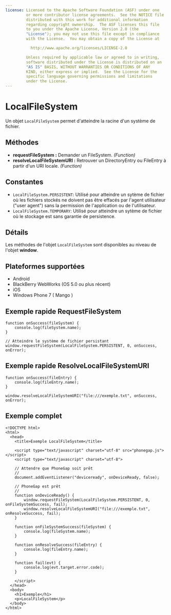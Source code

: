 ```yaml
---
license: Licensed to the Apache Software Foundation (ASF) under one
         or more contributor license agreements.  See the NOTICE file
         distributed with this work for additional information
         regarding copyright ownership.  The ASF licenses this file
         to you under the Apache License, Version 2.0 (the
         "License"); you may not use this file except in compliance
         with the License.  You may obtain a copy of the License at

           http://www.apache.org/licenses/LICENSE-2.0

         Unless required by applicable law or agreed to in writing,
         software distributed under the License is distributed on an
         "AS IS" BASIS, WITHOUT WARRANTIES OR CONDITIONS OF ANY
         KIND, either express or implied.  See the License for the
         specific language governing permissions and limitations
         under the License.
---
```


LocalFileSystem
===============

Un objet `LocalFileSystem` permet d'atteindre la racine d'un système de fichier.

Méthodes
--------

- __requestFileSystem :__ Demander un FileSystem. _(Function)_
- __resolveLocalFileSystemURI :__ Retrouver un DirectoryEntry ou FileEntry à partir d'un URI locale. _(Function)_

Constantes
----------

- `LocalFileSystem.PERSISTENT`: Utilisé pour atteindre un sytème de fichier où les fichiers stockés ne doivent pas être effacés par l'agent utilisateur ("user agent") sans la permission de l'application ou de l'utilisateur.
- `LocalFileSystem.TEMPORARY`: Utilisé pour atteindre un sytème de fichier où le stockage est sans garantie de persistence.

Détails
-------

Les méthodes de l'objet `LocalFileSystem` sont disponibles au niveau de l'objet __window__.

Plateformes supportées
----------------------

- Android
- BlackBerry WebWorks (OS 5.0 ou plus récent)
- iOS
- Windows Phone 7 ( Mango )

Exemple rapide RequestFileSystem
--------------------------------

	function onSuccess(fileSystem) {
		console.log(fileSystem.name);
	}
	
	// Atteindre le système de fichier persistant
	window.requestFileSystem(LocalFileSystem.PERSISTENT, 0, onSuccess, onError);

Exemple rapide ResolveLocalFileSystemURI
----------------------------------------

	function onSuccess(fileEntry) {
		console.log(fileEntry.name);
	}

	window.resolveLocalFileSystemURI("file:///exemple.txt", onSuccess, onError);
	
Exemple complet
---------------

    <!DOCTYPE html>
    <html>
      <head>
        <title>Exemple LocalFileSystem</title>

        <script type="text/javascript" charset="utf-8" src="phonegap.js"></script>
        <script type="text/javascript" charset="utf-8">

        // Attendre que PhoneGap soit prêt
        //
        document.addEventListener("deviceready", onDeviceReady, false);

        // PhoneGap est prêt
        //
        function onDeviceReady() {
			window.requestFileSystem(LocalFileSystem.PERSISTENT, 0, onFileSystemSuccess, fail);
			window.resolveLocalFileSystemURI("file:///exemple.txt", onResolveSuccess, fail);
        }

		function onFileSystemSuccess(fileSystem) {
			console.log(fileSystem.name);
		}

		function onResolveSuccess(fileEntry) {
			console.log(fileEntry.name);
		}
		
		function fail(evt) {
			console.log(evt.target.error.code);
		}
		
        </script>
      </head>
      <body>
        <h1>Exemple</h1>
        <p>LocalFileSystem</p>
      </body>
    </html>
